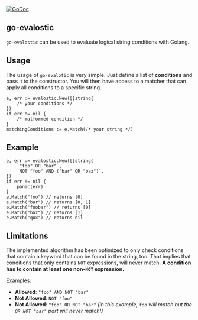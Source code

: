 [![GoDoc](https://godoc.org/github.com/Codehardt/go-evalostic?status.svg)](https://godoc.org/github.com/Codehardt/go-evalostic)

## go-evalostic

`go-evalostic` can be used to evaluate logical string conditions with Golang.

## Usage

The usage of `go-evalotic` is very simple. Just define a list of **conditions** and pass it to the constructor. You will then have 
access to a matcher that can apply all conditions to a specific string.

```golang
e, err := evalostic.New([]string{
    /* your conditions */
})
if err != nil {
    /* malformed condition */
}
matchingConditions := e.Match(/* your string */)
```

## Example

```golang
e, err := evalostic.New([]string{
    `"foo" OR "bar"`,
    `NOT "foo" AND ("bar" OR "baz")`,
})
if err != nil {
    panic(err)
}
e.Match("foo") // returns [0]
e.Match("bar") // returns [0, 1]
e.Match("foobar") // returns [0]
e.Match("baz") // returns [1]
e.Match("qux") // returns nil
```

## Limitations

The implemented algorithm has been optimized to only check conditions that contain a keyword that can be found in the string, too. 
That implies that conditions that only contains `NOT` expressions, will never match. **A condition has to contain at least one non-`NOT` expression.** 

Examples: 
- **Allowed**: `"foo" AND NOT "bar"`
- **Not Allowed**: `NOT "foo"`
- **Not Allowed**: `"foo" OR NOT "bar"` _(in this example, `foo` will match but the `OR NOT "bar"` part will never match!)_
